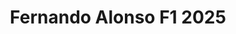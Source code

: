 ---
title: 'Fernando Alonso F1 2025'
category: f1-y-autos
designSlug: f1-2025-alonso
image: '/products/autos/13-alonso/principal.jpg'
imageHover: '/products/autos/13-alonso/oversize.jpg'
prendas: [
    {   
        title: 'Remera',
        slug: 'remera',          
        image: '/products/autos/13-alonso/normal.jpg',
        price: 'remerasPrecio',
        talles: 'remerasTalles'
    },
    {
        title: 'Remera Oversize',
        slug: 'remera-oversize',
        image: '/products/autos/13-alonso/oversize.jpg',
        price: 'oversizePrecio',
        talles: 'oversizeTalles'
    },
    {
        title: 'Pupera Oversize',
        slug: 'pupera-oversize',
        image: '/products/autos/13-alonso/pupera.jpg',
        price: 'remerasPrecio',
        talles: 'oversizePuperasTalles'
    },
    {
         title: 'Buzo',
         slug: 'buzo',
         image: '/products/autos/13-alonso/buzo.jpg',
         price: buzosPrecio,
        talles: 'BuzosTalles'
     },
    {
        title: 'Musculosa M',
        slug: 'musculosa-mujer',
        image: '/products/autos/13-alonso/musculosa.jpg',
        price: 'musculosaPrecio',
        talles: 'musculosasMujerTalles'
    },
    {
        title: 'Musculosa H',
        slug: 'musculoso',
        image: '/products/autos/13-alonso/musculoso.jpg',
        price: 'musculosaPrecio',
        talles: 'musculosasHombreTalles'
    }
]
---